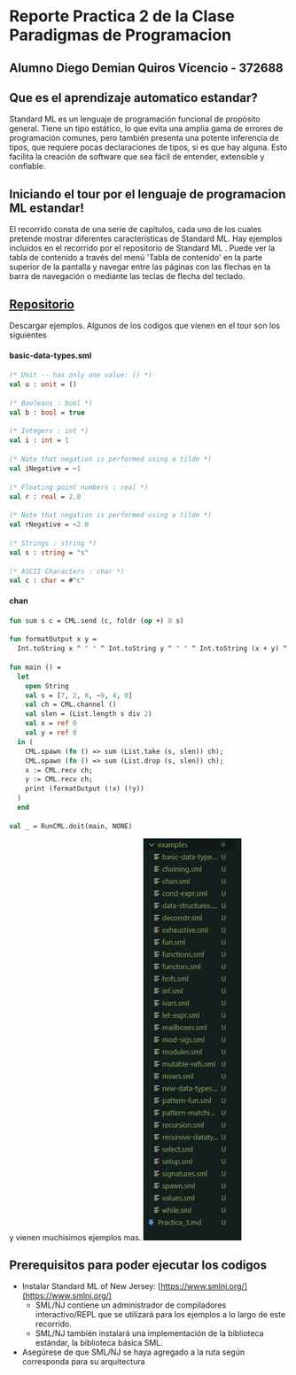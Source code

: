# Reporte Practica 2 de la Clase Paradigmas de Programacion
## Alumno Diego Demian Quiros Vicencio - 372688

## Que es el aprendizaje automatico estandar?

Standard ML es un lenguaje de programación funcional de propósito general. Tiene un tipo estático, lo que evita una amplia gama de errores de programación comunes, pero también presenta una potente inferencia de tipos, que requiere pocas declaraciones de tipos, si es que hay alguna. Esto facilita la creación de software que sea fácil de entender, extensible y confiable.

## Iniciando el tour por el lenguaje de programacion ML estandar!
El recorrido consta de una serie de capítulos, cada uno de los cuales pretende mostrar diferentes características de Standard ML. Hay ejemplos incluidos en el recorrido por el repositorio de Standard ML . Puede ver la tabla de contenido a través del menú 'Tabla de contenido' en la parte superior de la pantalla y navegar entre las páginas con las flechas en la barra de navegación o mediante las teclas de flecha del teclado.

## [Repositorio](https://github.com/Saityi/a-tour-of-standard-ml/tree/master/examples)

Descargar ejemplos.
Algunos de los codigos que vienen en el tour son los siguientes
#### basic-data-types.sml
```sml
(* Unit -- has only one value: () *)
val u : unit = ()

(* Booleans : bool *)
val b : bool = true

(* Integers : int *)
val i : int = 1

(* Note that negation is performed using a tilde *)
val iNegative = ~1

(* Floating point numbers : real *)
val r : real = 2.0

(* Note that negation is performed using a tilde *)
val rNegative = ~2.0

(* Strings : string *)
val s : string = "s"

(* ASCII Characters : char *)
val c : char = #"c"
```

#### chan
```sml
fun sum s c = CML.send (c, foldr (op +) 0 s)

fun formatOutput x y =
  Int.toString x ^ " " ^ Int.toString y ^ " " ^ Int.toString (x + y) ^ "\n"

fun main () =
  let
    open String
    val s = [7, 2, 8, ~9, 4, 0]
    val ch = CML.channel ()
    val slen = (List.length s div 2)
    val x = ref 0
    val y = ref 0
  in (
    CML.spawn (fn () => sum (List.take (s, slen)) ch);
    CML.spawn (fn () => sum (List.drop (s, slen)) ch);
    x := CML.recv ch;
    y := CML.recv ch;
    print (formatOutput (!x) (!y))
  )
  end

val _ = RunCML.doit(main, NONE)

```

y vienen muchisimos ejemplos mas.
![Ejemplos de código](imagen_ejemplos.PNG)

## Prerequisitos para poder ejecutar los codigos 
- Instalar Standard ML of New Jersey: [https://www.smlnj.org/](https://www.smlnj.org/)
    - SML/NJ contiene un administrador de compiladores interactivo/REPL que se utilizará para los ejemplos a lo largo de este recorrido.
    - SML/NJ también instalará una implementación de la biblioteca estándar, la biblioteca básica SML.
- Asegúrese de que SML/NJ se haya agregado a la ruta según corresponda para su arquitectura
